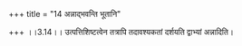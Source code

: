 +++
title = "14 अन्नाद्भवन्ति भूतानि"

+++
।।3.14।। उत्पत्तिशिष्टत्वेन तत्रापि तदावश्यकतां दर्शयति द्वाभ्यां
अन्नादिति।
